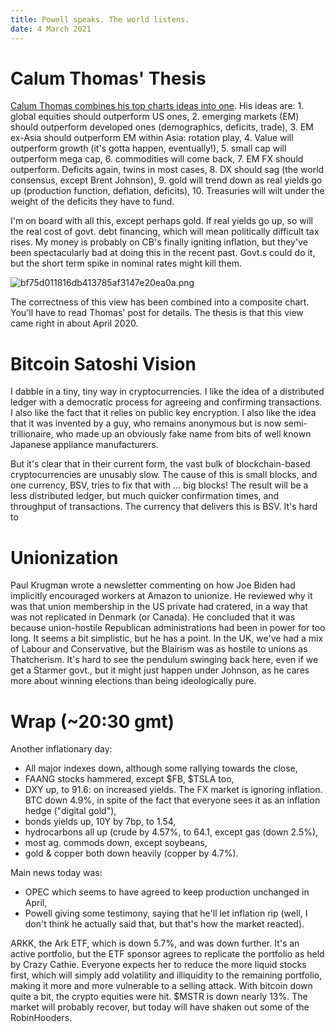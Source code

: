 ```yaml
---
title: Powell speaks. The world listens.
date: 4 March 2021
---
```


# Calum Thomas' Thesis

[Calum Thomas combines his top charts ideas into one](https://www.linkedin.com/pulse/macro-market-mega-theme-callum-thomas/). His ideas are:
    1. global equities should outperform US ones,
    2. emerging markets (EM) should outperform developed ones (demographics, deficits, trade),
    3. EM ex-Asia should outperform EM within Asia: rotation play,
    4. Value will outperform growth (it's gotta happen, eventually!),
    5. small cap will outperform mega cap,
    6. commodities will come back,
    7. EM FX should outperform. Deficits again, twins in most cases,
    8. DX should sag (the world consensus, except Brent Johnson),
    9. gold will trend down as real yields go up (production function, deflation, deficits),
    10. Treasuries will wilt under the weight of the deficits they have to fund.

I'm on board with all this, except perhaps gold. If real yields go up, so will the real cost of govt. debt financing, which will mean politically difficult tax rises. 
My money is probably on CB's finally igniting inflation, but they've been spectacularly bad at doing this in the recent past. 
Govt.s could do it, but the short term spike in nominal rates might kill them.

![bf75d011816db413785af3147e20ea0a.png]({attach}bf75d011816db413785af3147e20ea0a.png)

The correctness of this view has been combined into a composite chart. You'll have to read Thomas' post for details. The thesis is that this view came right in about April 2020.

# Bitcoin Satoshi Vision

I dabble in a tiny, tiny way in cryptocurrencies. I like the idea of a distributed ledger with a democratic process for agreeing and confirming transactions. I also like the fact that it relies on public key encryption. I also like the idea that it was invented by a guy, who remains anonymous but is now semi-trillionaire, who made up an obviously fake name from bits of well known Japanese appliance manufacturers.

But it's clear that in their current form, the vast bulk of blockchain-based cryptocurrencies are unusably slow.
The cause of this is small blocks, and one currency, BSV, tries to fix that with … big blocks!
The result will be a less distributed ledger, but much quicker confirmation times, and throughput of transactions.
The currency that delivers this is BSV. 
It's hard to 

# Unionization

Paul Krugman wrote a newsletter commenting on how Joe Biden had implicitly encouraged workers at Amazon to unionize.
He reviewed why it was that union membership in the US private had cratered, in a way that was not replicated in Denmark (or Canada).
He concluded that it was because union-hostile Republican administrations had been in power for too long.
It seems a bit simplistic, but he has a point.
In the UK, we've had a mix of Labour and Conservative, but the Blairism was as hostile to unions as Thatcherism.
It's hard to see the pendulum swinging back here, even if we get a Starmer govt., but it might just happen under Johnson, as he cares more about winning elections than being ideologically pure.

# Wrap (~20:30 gmt)

Another inflationary day:

- All major indexes down, although some rallying towards the close,
- FAANG stocks hammered, except $FB, $TSLA too,
- DXY up, to 91.6: on increased yields. The FX market is ignoring inflation. BTC down 4.9%, in spite of the fact that everyone sees it as an inflation hedge ("digital gold"),
- bonds yields up, 10Y by 7bp, to 1.54,
- hydrocarbons all up (crude by 4.57%, to 64.1, except gas (down 2.5%),
- most ag. commods down, except soybeans,
- gold & copper both down heavily (copper by 4.7%).

Main news today was:

- OPEC which seems to have agreed to keep production unchanged in April,
- Powell giving some testimony, saying that he'll let inflation rip (well, I don't think he actually said that, but that's how the market reacted).

ARKK, the Ark ETF, which is down 5.7%, and was down further. It's an active portfolio, but the ETF sponsor agrees to replicate the portfolio as held by Crazy Cathie.
Everyone expects her to reduce the more liquid stocks first, which will simply add volatility and illiquidity to the remaining portfolio, making it more and more vulnerable to a selling attack.
With bitcoin down quite a bit, the crypto equities were hit. $MSTR is down nearly 13%.
The market will probably recover, but today will have shaken out some of the RobinHooders.
